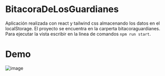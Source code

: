 # BitacoraDeLosGuardianes
Aplicación realizada con react y tailwind css almacenando los datos en el localStorage. El proyecto se encuentra en la carperta bitacoraguardianes. Para ejecutar la vista escribir en la linea de comandos `npm run start`.

# Demo
![image](https://user-images.githubusercontent.com/55964899/204451947-f3c1b090-359e-4fec-b918-15146f7b85a9.png)

